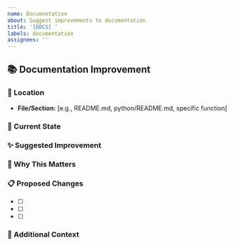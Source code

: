```yaml
---
name: Documentation
about: Suggest improvements to documentation
title: '[DOCS] '
labels: documentation
assignees: ''
---
```


## 📚 Documentation Improvement

### 📍 Location
<!-- Which file or section needs documentation improvement? -->
- **File/Section:** [e.g., README.md, python/README.md, specific function]

### 📝 Current State
<!-- Describe the current documentation state -->

### ✨ Suggested Improvement
<!-- Describe what should be added or changed -->

### 🎯 Why This Matters
<!-- Explain why this documentation improvement is important -->

### 📋 Proposed Changes
<!-- List specific changes you'd like to make -->
- [ ] 
- [ ] 
- [ ] 

### 💬 Additional Context
<!-- Any additional information or examples -->

